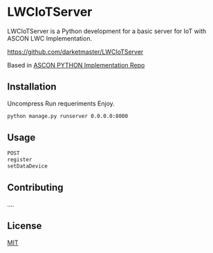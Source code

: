 # LWCIoTServer

LWCIoTServer is a Python development for a basic server for IoT with ASCON LWC Implementation.

https://github.com/darketmaster/LWCIoTServer

Based in [ASCON PYTHON Implementation Repo](https://github.com/meichlseder/pyascon)

## Installation

Uncompress
Run requeriments
Enjoy.

```bash
python manage.py runserver 0.0.0.0:8000
```

## Usage

```python
POST 
register
setDataDevice
```

## Contributing
....

## License
[MIT](https://choosealicense.com/licenses/mit/)
